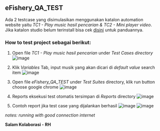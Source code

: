 ## eFishery_QA_TEST


Ada 2 testcase yang disimulasikan menggunakan katalon automation website yaitu _TC1 - Play music hasil pencarian & TC2 - Mini player video_. Jika katalon studio belum terinstall bisa cek [disini](https://docs.katalon.com/katalon-studio/videos/how_to_install_katalon_studio.html) untuk panduannya.

### How to test project sebagai berikut:

1. Open file _TC1 - Play music hasil pencarian_ under _Test Cases directory_ ![image](https://user-images.githubusercontent.com/56632236/150761682-4c021320-e59d-4e81-8964-fcdb655f6994.png)

2. Klik _Variables_ Tab, input musik yang akan dicari di _default value_ search item ![image](https://user-images.githubusercontent.com/56632236/150767704-cda9db6c-f188-48a1-b79f-3ded6bd8bb32.png)

3. Open file _eFishery_QA_TEST_ under _Test Suites_ directory, klik run button choose google chrome ![image](https://user-images.githubusercontent.com/56632236/150766690-aff71bb2-9c53-43e9-9d54-23704da4f20b.png)

4. Reports eksekusi test otomatis tersimpan di _Reports_ directory ![image](https://user-images.githubusercontent.com/56632236/150768406-4a26c221-5b34-4b6d-b985-9a61852b9507.png) 

5. Contoh report jika test case yang dijalankan berhasil ![image](https://user-images.githubusercontent.com/56632236/150769088-e30a76ce-9d64-46d0-8f90-fba0a836fe53.png) ![image](https://user-images.githubusercontent.com/56632236/150769233-cd72268a-9698-497b-a96b-a585e3f36699.png)



_notes: running with good connection internet_

**Salam Kolaborasi - RH**
